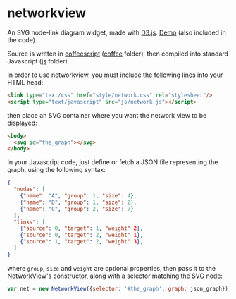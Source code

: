 networkview
===========

An SVG node-link diagram widget, made with [D3.js](http://d3js.org). [Demo](http://wafi.iit.cnr.it/webvis/diagrams/network/) (also included in the code).

Source is written in [coffeescript](http://coffeescript.org) ([coffee](https://github.com/nitaku/networkview/tree/master/coffee) folder), then compiled into standard Javascript ([js](https://github.com/nitaku/networkview/tree/master/js) folder).

In order to use networkview, you must include the following lines into your HTML head:

```html
<link type="text/css" href="style/network.css" rel="stylesheet"/>
<script type="text/javascript" src="js/network.js"></script>
```

then place an SVG container where you want the network view to be displayed:

```html
<body>
  <svg id="the_graph"></svg>
</body>
```

In your Javascript code, just define or fetch a JSON file representing the graph, using the following syntax:

```json
{
  "nodes": [
    {"name": "A", "group": 1, "size": 4},
    {"name": "B", "group": 1, "size": 2},
    {"name": "C", "group": 2, "size": 7}
  ],
  "links": [
    {"source": 0, "target": 1, "weight" 2},
    {"source": 0, "target": 2, "weight" 1},
    {"source": 1, "target": 2, "weight" 3},
  ]
}
```

where `group`, `size` and `weight` are optional properties, then pass it to the NetworkView's constructor, along with a selector matching the SVG node:

```javascript
var net = new NetworkView({selector: '#the_graph', graph: json_graph});
```
